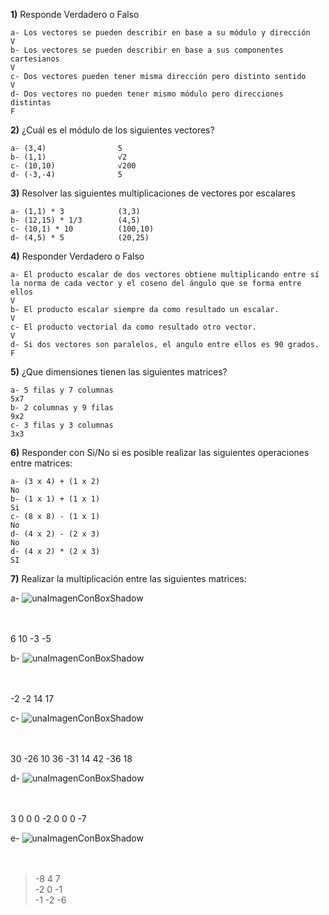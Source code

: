
**1)** Responde Verdadero o Falso

    a- Los vectores se pueden describir en base a su módulo y dirección
    V
    b- Los vectores se pueden describir en base a sus componentes cartesianos
    V
    c- Dos vectores pueden tener misma dirección pero distinto sentido
    V
    d- Dos vectores no pueden tener mismo módulo pero direcciones distintas
    F


**2)** ¿Cuál es el módulo de los siguientes vectores?

    a- (3,4)                5
    b- (1,1)                √2
    c- (10,10)              √200
    d- (-3,-4)              5

**3)** Resolver las siguientes multiplicaciones de vectores por escalares

    a- (1,1) * 3            (3,3)
    b- (12,15) * 1/3        (4,5)
    c- (10,1) * 10          (100,10)
    d- (4,5) * 5            (20,25)

**4)** Responder Verdadero o Falso

    a- El producto escalar de dos vectores obtiene multiplicando entre sí la norma de cada vector y el coseno del ángulo que se forma entre ellos
    V
    b- El producto escalar siempre da como resultado un escalar.
    V
    c- El producto vectorial da como resultado otro vector.
    V
    d- Si dos vectores son paralelos, el angulo entre ellos es 90 grados.
    F

**5)** ¿Que dimensiones tienen las siguientes matrices?

    a- 5 filas y 7 columnas
    5x7
    b- 2 columnas y 9 filas
    9x2
    c- 3 filas y 3 columnas
    3x3

**6)** Responder con Si/No si es posible realizar las siguientes operaciones entre matrices:

    a- (3 x 4) + (1 x 2)
    No
    b- (1 x 1) + (1 x 1)
    Si
    c- (8 x 8) - (1 x 1)
    No
    d- (4 x 2) - (2 x 3)
    No
    d- (4 x 2) * (2 x 3)
    SI

**7)** Realizar la multiplicación entre las siguientes matrices:

a-
![unaImagenConBoxShadow](../_src/assets/ejercicios/producto1.png)
<br>
<br>
<br>


  6   10
 -3   -5


b-
![unaImagenConBoxShadow](../_src/assets/ejercicios/producto2.png)
<br>
<br>
<br>


 -2  -2
 14  17


c-
![unaImagenConBoxShadow](../_src/assets/ejercicios/producto3.png)
<br>
<br>
<br>


30  -26  10
36  -31  14
42  -36  18


d-
![unaImagenConBoxShadow](../_src/assets/ejercicios/producto4.png)
<br>
<br>
<br>


3   0   0
0  -2   0
0   0  -7

e-
![unaImagenConBoxShadow](../_src/assets/ejercicios/producto5.png)
<br>
<br>
<br>

>-8   4   7<br>
>-2   0  -1<br>
>-1  -2  -6<br>
